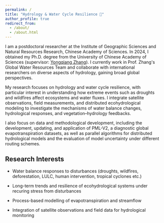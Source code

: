```yaml
---
permalink: /
title: "Hydrology & Water Cycle Resilience 🌊"
author_profile: true
redirect_from: 
  - /about/
  - /about.html
---
```




I am a postdoctoral researcher at the Institute of Geographic Sciences and Natural Resources Research, Chinese Academy of Sciences. In 2024, I obtained my Ph.D. degree from the University of Chinese Academy of Sciences (supervisor: [Yongqiang Zhang](https://scholar.google.com/citations?user=t5iGFeAAAAAJ&hl=en&oi=ao)). I currently work in Prof. Zhang's Global Water Resources Team and collaborate with international researchers on diverse aspects of hydrology, gaining broad global perspectives.

My research focuses on hydrology and water cycle resilience, with particular interest in understanding how extreme events such as droughts and wildfires affect ecosystems and water fluxes. I integrate satellite observations, field measurements, and distributed ecohydrological modeling to investigate the mechanisms of water balance changes, hydrological responses, and vegetation–hydrology feedbacks.

I also focus on data and methodological development, including the development, updating, and application of PML-V2, a diagnostic global evapotranspiration datasets, as well as parallel algorithms for distributed hydrological models and the evaluation of model uncertainty under different routing schemes.

## Research Interests

* Water balance responses to disturbances (droughts, wildfires, deforestation, LULC, human intervention, tropical cyclones etc.)

* Long-term trends and resilience of ecohydrological systems under recuring stress from disturbances

* Process-based modelling of evapotranspiration and streamflow

* Integration of satellite observations and field data for hydrological monitoring


